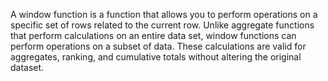 A window function is a function that allows you to perform operations on a specific set of rows related to the current row. Unlike aggregate functions that perform calculations on an entire data set, window functions can perform operations on a subset of data. These calculations are valid for aggregates, ranking, and cumulative totals without altering the original dataset. 